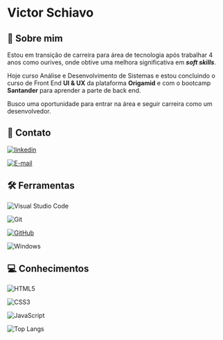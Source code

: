 # Victor Schiavo




## 🚀 Sobre mim
Estou em transição de carreira para área de tecnologia após trabalhar 4 anos como ourives, onde obtive uma melhora significativa em ***soft skills***.

Hoje curso Análise e Desenvolvimento de Sistemas e estou concluindo o curso de Front End **UI & UX** da plataforma **Origamid** e com o bootcamp **Santander** para aprender a parte de back end.

Busco uma oportunidade para entrar na área e seguir carreira como um desenvolvedor.


## 🔗 Contato

[![linkedin](https://img.shields.io/badge/linkedin-0A66C2?style=for-the-badge&logo=linkedin&logoColor=white)](https://www.linkedin.com/in/victorschiavo1/)

[![E-mail](https://img.shields.io/badge/-Email-000?style=for-the-badge&logo=microsoft-outlook&logoColor=007BFF)](mailto:victorschiavo@outlook.com.br)

## 🛠 Ferramentas

![Visual Studio Code](https://img.shields.io/badge/Vscode-007ACC?style=for-the-badge&logo=visual-studio-code&logoColor=white)

![Git](https://img.shields.io/badge/-git-F05032?style=for-the-badge&logo=Git&logoColor=white) 

[![GitHub](https://img.shields.io/badge/GitHub-000?style=for-the-badge&logo=github&logoColor=white)](https://github.com/victorschiavo)

![Windows](https://img.shields.io/badge/Windows-white?style=for-the-badge&logo=windows&logoColor=white&color=00ADEF)

## 💻 Conhecimentos

![HTML5](https://img.shields.io/badge/HTML5-E34F26?style=for-the-badge&logo=html5&logoColor=white)

![CSS3](https://img.shields.io/badge/CSS3-1572B6?style=for-the-badge&logo=css3&logoColor=white)

![JavaScript](https://img.shields.io/badge/JavaScript-F7DF1E?style=for-the-badge&logo=javascript&logoColor=black)


![Top Langs](https://github-readme-stats-git-masterrstaa-rickstaa.vercel.app/api/top-langs/?username=victorschiavo&layout=compact&bg_color=000&border_color=30A3DC&title_color=E94D5F&text_color=FFF)
